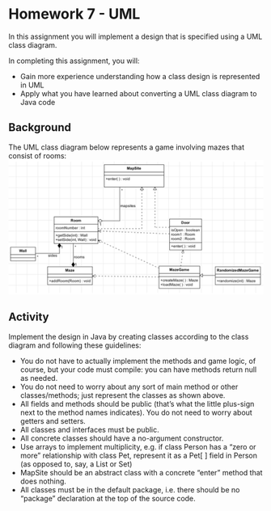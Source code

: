 # Homework 7 - UML

In this assignment you will implement a design that is specified using a UML class diagram.

In completing this assignment, you will:

- Gain more experience understanding how a class design is represented in UML
- Apply what you have learned about converting a UML class diagram to Java code

## Background
The UML class diagram below represents a game involving mazes that consist of rooms:
![UML class diagram](./assets/asset-v1_PennX+SD2x+2T2017+type@asset+block@hw7_uml.jpg)

## Activity
Implement the design in Java by creating classes according to the class diagram and following these guidelines:

- You do not have to actually implement the methods and game logic, of course, but your code must compile: you can have methods return null as needed.
- You do not need to worry about any sort of main method or other classes/methods; just represent the classes as shown above.
- All fields and methods should be public (that’s what the little plus-sign next to the method names indicates). You do not need to worry about getters and setters.
- All classes and interfaces must be public.
- All concrete classes should have a no-argument constructor.
- Use arrays to implement multiplicity, e.g. if class Person has a “zero or more” relationship with class Pet, represent it as a Pet[ ] field in Person (as opposed to, say, a List<Pet> or Set<Pet>)
- MapSite should be an abstract class with a concrete “enter” method that does nothing.
- All classes must be in the default package, i.e. there should be no “package” declaration at the top of the source code.

